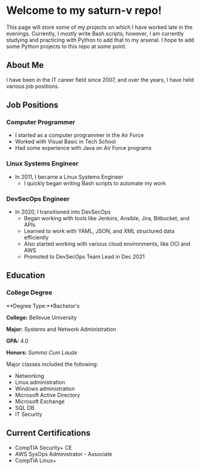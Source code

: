 # Welcome to my **saturn-v** repo!
This page will store some of my projects on which I have worked late in the evenings. Currently, I mostly write Bash scripts; however, I am currently studying and practicing with Python to add that to my arsenal. I hope to add some Python projects to this repo at some point.

## About Me
I have been in the IT career field since 2007, and over the years, I have held various job positions.

## Job Positions
### Computer Programmer
- I started as a computer programmer in the Air Force
- Worked with Visual Basic in Tech School
- Had some experience with Java on Air Force programs

### Linux Systems Engineer
- In 2011, I became a Linux Systems Engineer
  - I quickly began writing Bash scripts to automate my work

### DevSecOps Engineer
- In 2020, I transitioned into DevSecOps
  - Began working with tools like Jenkins, Ansible, Jira, Bitbucket, and APIs
  - Learned to work with YAML, JSON, and XML structured data efficiently
  - Also started working with various cloud environments, like OCI and AWS
  - Promoted to DevSecOps Team Lead in Dec 2021

## Education
### College Degree
**Degree Type:**Bachelor's

**College:**  	Bellevue University

**Major:**  	Systems and Network Administration

**GPA:**  	4.0

**Honors:**  	*Summa Cum Laude*

Major classes included the following:
- Networking
- Linux administration
- Windows administration
- Microsoft Active Directory
- Microsoft Exchange
- SQL DB
- IT Security

## Current Certifications
- CompTIA Security+ CE
- AWS SysOps Administrator - Associate
- CompTIA Linux+
